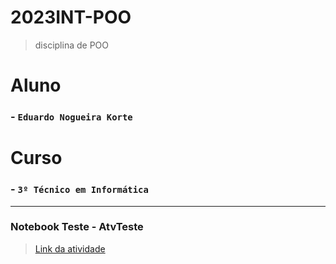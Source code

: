
# 2023INT-POO
>disciplina de POO
# Aluno
###  - `Eduardo Nogueira Korte`

# Curso
###  - `3º Técnico em Informática`
---
### Notebook Teste - AtvTeste
>[Link da atividade](https://mybinder.org/v2/gh/bellincanta/2023INT-POO/2026248c8da742a0b199ad7e7135244f7e2cae96?urlpath=lab%2Ftree%2FPOO%2FAtvTeste%2FAtvTeste.ipynb)
